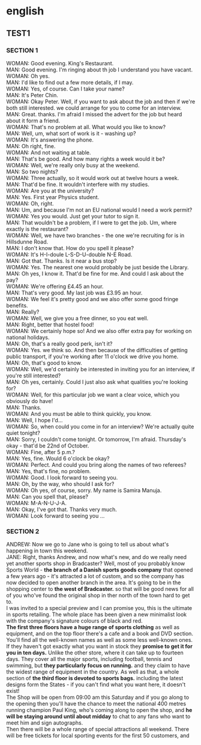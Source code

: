 # english
## TEST1

### SECTION 1
WOMAN: Good evening. King's Restaurant.  
MAN: Good evening. I'm ringing about th job I understand you have vacant.  
WOMAN: Oh yes.  
MAN: I'd like to find out a few more details, if I may.  
WOMAN: Yes, of course. Can I take your name?  
MAN: It's Peter Chin.  
WOMAN: Okay Peter. Well, if you want to ask about the job and then if we're both still interested. we could arrange for you to come for an interview.  
MAN: Great. thanks. I'm afraid I missed the advert for the job but heard about it form a friend.  
WOMAN: That's no problem at all. What would you like to know?  
MAN: Well, um, what sort of work is it - washing up?  
WOMAN: It's answering the phone.  
MAN: Oh right, fine.  
WOMAN: And not waiting at table.  
MAN: That's be good. And how many rights a week would it be?  
WOMAN: Well, we're really only busy at the weekend.  
MAN: So two nights?  
WOMAN: Three actually, so it would work out at twelve hours a week.  
MAN: That'd be fine. It wouldn't interfere with my studies.  
WOMAN: Are you at the university?  
MAN: Yes. First year Physics student.  
WOMAN: Oh, right.  
MAN: Um, and because I'm not an EU national would I need a work permit?  
WOMAN: Yes you would. Just get your tutor to sign it.  
MAN: That wouldn't be a problem, if I were to get the job. Um, where exactly is the restaurant?  
WOMAN: Well, we have two branches - the one we're recruiting for is in Hillsdunne Road.  
MAN: I don't know that. How do you spell it please?  
WOMAN: It's H-I-doule L-S-D-U-double N-E Road.  
MAN: Got that. Thanks. Is it near a bus stop?  
WOMAN: Yes. The nearest one would probably be just beside the Library.  
MAN: Oh yes, I know it. That'd be fine for me. And could I ask about the pay?  
WOMAN: We're offering £4.45 an hour.  
MAN: That's very good. My last job was £3.95 an hour.  
WOMAN: We feel it's pretty good and we also offer some good fringe benefits.  
MAN: Really?  
WOMAN: Well, we give you a free dinner, so you eat well.  
MAN: Right, better that hostel food!  
WOMAN: We certainly hope so! And we also offer extra pay for working on national holidays.  
MAN: Oh, that's a really good perk, isn't it?  
WOMAN: Yes. we think so. And then because of the difficulties of getting public transport, if you're working after 11 o'clock we drive you home.  
MAN: Oh, that's good to know.  
WOMAN: Well, we'd certainly be interested in inviting you for an interview, if you're still interested?  
MAN: Oh yes, certainly. Could I just also ask what qualities you're looking for?  
WOMAN: Well, for this particular job we want a clear voice, which you obviously do have!  
MAN: Thanks.  
WOMAN: And you must be able to think quickly, you know.  
MAN: Well, I hope I'd...  
WOMAN: So, when could you come in for an interview? We're actually quite quiet tonight?  
MAN: Sorry, I couldn't come tonight. Or tomorrow, I'm afraid. Thursday's okay - that'd be 22nd of October.  
WOMAN: Fine, after 5 p.m.?  
MAN: Yes, fine. Would 6 o'clock be okay?  
WOMAN: Perfect. And could you bring along the names of two referees?  
MAN: Yes, that's fine, no problem.  
WOMAN: Good. I look forward to seeing you.  
MAN: Oh, by the way, who should I ask for?  
WOMAN: Oh yes, of course, sorry. My name is Samira Manuja.  
MAN: Can you spell that, please?  
WOMAN: M-A-N-U-J-A.  
MAN: Okay, I've got that. Thanks very much.  
WOMAN: Look forward to seeing you ...  

### SECTION 2  
ANDREW: Now we go to Jane who is going to tell us about what's happening in town this weekend.  
JANE: Right, thanks Andrew, and now what's new, and do we really need yet another sports shop in Bradcaster? Well, most of you probably know Sports World - **the branch of a Danish sports goods company** that opened a few years ago - it's attracted a lot of custom, and so the company has now decided to open another branch in the area. It's going to be in the shopping center to **the west of Bradcaster.** so that will be good news for all of you who've found the original shop in ther north of the town hard to get to.  
I was invited to a special preview and I can promise you, this is the ultimate in sports retailing. The whole place has been given a new minimalist look with the company's signature colours of black and red.  
**The first three floors have a huge range of sports clothing** as well as equipment, and on the top floor there's a cafe and a book and DVD section. You'll find all the well-known names as well as some less well-known ones. If they haven't got exactly what you want in stock they **promise to get it for you in ten days.** Unlike the other store, where it can take up to fourteen days. They cover all the major sports, including football, tennis and swimming, but **they particularly focus on running.** and they claim to have the widest range of equipment in the country. As well as that, a whole section of **the third floor is devoted to sports bags.** including the latest designs form the States - if you can't find what you want here, it doesn't exist!  
The Shop will be open from 09:00 am this Saturday and if you go along to the opening then you'll have the chance to meet the national 400 metres running champion Paul King, who's coming along to open the shop, and **he will be staying around until about midday** to chat to any fans who want to meet him and sign autographs.  
Then there will be a whole range of special attractions all weekend. There will be free tickets for local sporting events for the first 50 customers, and 


